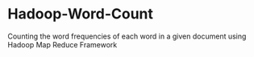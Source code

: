 # Hadoop-Word-Count
Counting the word frequencies of each word in a given document using Hadoop Map Reduce Framework
